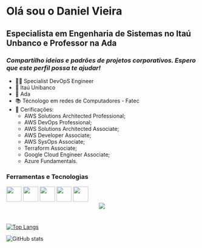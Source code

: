 # Olá sou o **Daniel Vieira**

## Especialista em Engenharia de Sistemas no Itaú Unbanco e Professor na Ada 


### *Compartilho ideias e padrões de projetos corporativos. Espero que este perfil possa te ajudar!*


- 👨‍💻 Specialist DevOpS Engineer
- 🏦 Itaú Unibanco
- 🏫 Ada
- 📚 Técnologo em redes de Computadores - Fatec
- 📃 Cerificações:
    - AWS Solutions Architected Professional;
    - AWS DevOps Professional;
    - AWS Solutions Architected Associate;
    - AWS Developer Associate;
    - AWS SysOps Associate;
    - Terraform Associate;
    - Google Cloud Engineer Associate;
    - Azure Fundamentals.


### Ferramentas e Tecnologias

<div>
    <img src="https://cdn.jsdelivr.net/gh/devicons/devicon/icons/github/github-original.svg" width="40" height="40"/>
    <img src="https://cdn.jsdelivr.net/gh/devicons/devicon/icons/git/git-original.svg" width="40" height="40"/>
    <img src="https://cdn.jsdelivr.net/gh/devicons/devicon/icons/java/java-original.svg" width="40" height="40"/>
    <img src="https://cdn.jsdelivr.net/gh/devicons/devicon/icons/python/python-original.svg" width="40" height="40"/>
    <img src="https://cdn.jsdelivr.net/gh/devicons/devicon/icons/linux/linux-original.svg" width="40" height="40"/>
</div>


<div align="center"> 
  <a href="https://www.linkedin.com/in/daniel-vieira-9a9680127/" target="_blank"><img src="https://img.shields.io/badge/-LinkedIn-%230077B5?style=for-the-badge&logo=linkedin&logoColor=white" target="_blank"></a> 
</div>

#
[![Top Langs](https://github-readme-stats.vercel.app/api/top-langs/?username=danielgundim)](https://github.com/danielgundim/github-readme-stats)

![GitHub stats](https://github-readme-stats.vercel.app/api?username=danielgundim&show_icons=true)  
